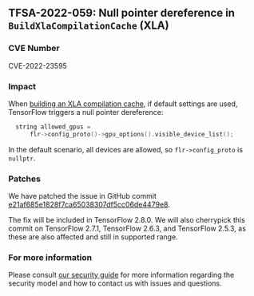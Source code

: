 ## TFSA-2022-059: Null pointer dereference in `BuildXlaCompilationCache` (XLA)

### CVE Number
CVE-2022-23595

### Impact
When [building an XLA compilation cache](https://github.com/galeone/tensorflow/blob/274df9b02330b790aa8de1cee164b70f72b9b244/tensorflow/compiler/jit/xla_platform_info.cc#L43-L104), if default settings are used, TensorFlow triggers a null pointer dereference:

```cc
  string allowed_gpus =
      flr->config_proto()->gpu_options().visible_device_list();
```

In the default scenario, all devices are allowed, so `flr->config_proto` is `nullptr`.

### Patches
We have patched the issue in GitHub commit [e21af685e1828f7ca65038307df5cc06de4479e8](https://github.com/galeone/tensorflow/commit/e21af685e1828f7ca65038307df5cc06de4479e8).

The fix will be included in TensorFlow 2.8.0. We will also cherrypick this commit on TensorFlow 2.7.1, TensorFlow 2.6.3, and TensorFlow 2.5.3, as these are also affected and still in supported range.

### For more information
Please consult [our security guide](https://github.com/galeone/tensorflow/blob/master/SECURITY.md) for more information regarding the security model and how to contact us with issues and questions.
